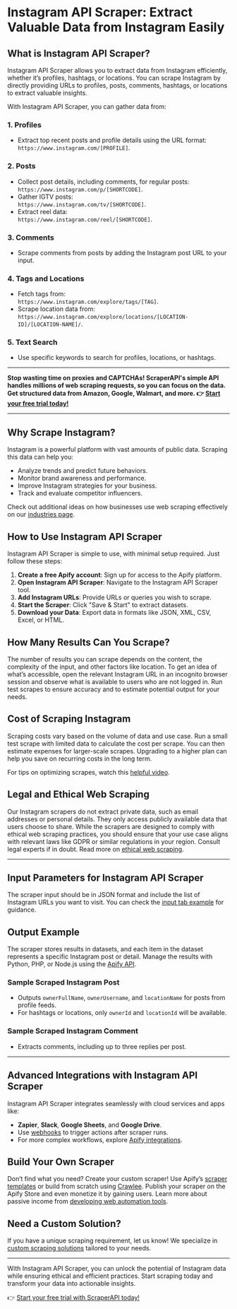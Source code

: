 # Instagram API Scraper: Extract Valuable Data from Instagram Easily

## What is Instagram API Scraper?

Instagram API Scraper allows you to extract data from Instagram efficiently, whether it’s profiles, hashtags, or locations. You can scrape Instagram by directly providing URLs to profiles, posts, comments, hashtags, or locations to extract valuable insights.

With Instagram API Scraper, you can gather data from:

### 1. Profiles
- Extract top recent posts and profile details using the URL format:  
  `https://www.instagram.com/[PROFILE]`.

### 2. Posts
- Collect post details, including comments, for regular posts:  
  `https://www.instagram.com/p/[SHORTCODE]`.
- Gather IGTV posts:  
  `https://www.instagram.com/tv/[SHORTCODE]`.
- Extract reel data:  
  `https://www.instagram.com/reel/[SHORTCODE]`.

### 3. Comments
- Scrape comments from posts by adding the Instagram post URL to your input.

### 4. Tags and Locations
- Fetch tags from:  
  `https://www.instagram.com/explore/tags/[TAG]`.
- Scrape location data from:  
  `https://www.instagram.com/explore/locations/[LOCATION-ID]/[LOCATION-NAME]/`.

### 5. Text Search
- Use specific keywords to search for profiles, locations, or hashtags.

---

**Stop wasting time on proxies and CAPTCHAs! ScraperAPI's simple API handles millions of web scraping requests, so you can focus on the data. Get structured data from Amazon, Google, Walmart, and more. 👉 [Start your free trial today!](https://bit.ly/Scraperapi)**

---

## Why Scrape Instagram?

Instagram is a powerful platform with vast amounts of public data. Scraping this data can help you:
- Analyze trends and predict future behaviors.
- Monitor brand awareness and performance.
- Improve Instagram strategies for your business.
- Track and evaluate competitor influencers.

Check out additional ideas on how businesses use web scraping effectively on our [industries page](https://bit.ly/Scraperapi).

## How to Use Instagram API Scraper

Instagram API Scraper is simple to use, with minimal setup required. Just follow these steps:

1. **Create a free Apify account**: Sign up for access to the Apify platform.
2. **Open Instagram API Scraper**: Navigate to the Instagram API Scraper tool.
3. **Add Instagram URLs**: Provide URLs or queries you wish to scrape.
4. **Start the Scraper**: Click "Save & Start" to extract datasets.
5. **Download your Data**: Export data in formats like JSON, XML, CSV, Excel, or HTML.

## How Many Results Can You Scrape?

The number of results you can scrape depends on the content, the complexity of the input, and other factors like location. To get an idea of what’s accessible, open the relevant Instagram URL in an incognito browser session and observe what is available to users who are not logged in. Run test scrapes to ensure accuracy and to estimate potential output for your needs.

## Cost of Scraping Instagram

Scraping costs vary based on the volume of data and use case. Run a small test scrape with limited data to calculate the cost per scrape. You can then estimate expenses for larger-scale scrapes. Upgrading to a higher plan can help you save on recurring costs in the long term.

For tips on optimizing scrapes, watch this [helpful video](https://www.youtube.com/watch?v=-wyz2iscZ30).

## Legal and Ethical Web Scraping

Our Instagram scrapers do not extract private data, such as email addresses or personal details. They only access publicly available data that users choose to share. While the scrapers are designed to comply with ethical web scraping practices, you should ensure that your use case aligns with relevant laws like GDPR or similar regulations in your region. Consult legal experts if in doubt. Read more on [ethical web scraping](https://bit.ly/Scraperapi).

---

## Input Parameters for Instagram API Scraper

The scraper input should be in JSON format and include the list of Instagram URLs you want to visit. You can check the [input tab example](https://apify.com/alexey/quick-instagram-profile-check/input-schema) for guidance.

## Output Example

The scraper stores results in datasets, and each item in the dataset represents a specific Instagram post or detail. Manage the results with Python, PHP, or Node.js using the [Apify API](https://docs.apify.com/api/v2).

### Sample Scraped Instagram Post
- Outputs `ownerFullName`, `ownerUsername`, and `locationName` for posts from profile feeds.
- For hashtags or locations, only `ownerId` and `locationId` will be available.

### Sample Scraped Instagram Comment
- Extracts comments, including up to three replies per post.

---

## Advanced Integrations with Instagram API Scraper

Instagram API Scraper integrates seamlessly with cloud services and apps like:
- **Zapier**, **Slack**, **Google Sheets**, and **Google Drive**.
- Use [webhooks](https://docs.apify.com/integrations/webhooks) to trigger actions after scraper runs.
- For more complex workflows, explore [Apify integrations](https://apify.com/integrations).

## Build Your Own Scraper

Don’t find what you need? Create your custom scraper! Use Apify’s [scraper templates](https://apify.com/templates) or build from scratch using [Crawlee](https://crawlee.dev/). Publish your scraper on the Apify Store and even monetize it by gaining users. Learn more about passive income from [developing web automation tools](https://bit.ly/Scraperapi).

## Need a Custom Solution?

If you have a unique scraping requirement, let us know! We specialize in [custom scraping solutions](https://apify.com/custom-solutions) tailored to your needs.

---

With Instagram API Scraper, you can unlock the potential of Instagram data while ensuring ethical and efficient practices. Start scraping today and transform your data into actionable insights.

👉 [Start your free trial with ScraperAPI today!](https://bit.ly/Scraperapi)
